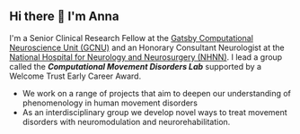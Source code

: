 ## Hi there 👋 I'm Anna

I'm a Senior Clinical Research Fellow at the [Gatsby Computational Neuroscience Unit (GCNU)](https://www.ucl.ac.uk/gatsby/gatsby-computational-neuroscience-unit) and an Honorary Consultant Neurologist at the [National Hospital for Neurology and Neurosurgery (NHNN)](https://www.uclh.nhs.uk/our-services/find-consultant/dr-anna-sadnicka). I lead a group called the ***Computational Movement Disorders Lab*** supported by a Welcome Trust Early Career Award.
- We work on a range of projects that aim to deepen our understanding of phenomenology in human movement disorders 
- As an interdisciplinary group we develop novel ways to treat movement disorders with neuromodulation and neurorehabilitation.  


